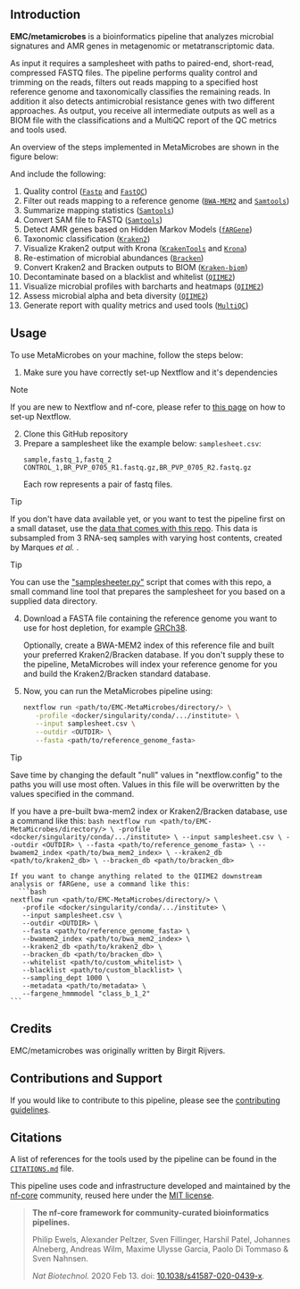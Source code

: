 ## Introduction

**EMC/metamicrobes** is a bioinformatics pipeline that analyzes microbial signatures and AMR genes in metagenomic or metatranscriptomic data. 

As input it requires a samplesheet with paths to paired-end, short-read, compressed FASTQ files. The pipeline performs quality control and trimming on the reads, filters out reads mapping to a specified host reference genome and taxonomically classifies the remaining reads. In addition it also detects antimicrobial resistance genes with two different approaches. As output, you receive all intermediate outputs as well as a BIOM file with the classifications and a MultiQC report of the QC metrics and tools used.

An overview of the steps implemented in MetaMicrobes are shown in the figure below:

<!-- TODO nf-core: Include a figure that guides the user through the major workflow steps. Many nf-core
     workflows use the "tube map" design for that. See https://nf-co.re/docs/contributing/design_guidelines#examples for examples.   -->
<!-- TODO nf-core: Fill in short bullet-pointed list of the default steps in the pipeline -->

And include the following:

1. Quality control ([`Fastp`](https://github.com/OpenGene/fastp) and [`FastQC`](https://github.com/s-andrews/FastQC))
2. Filter out reads mapping to a reference genome ([`BWA-MEM2`](https://github.com/bwa-mem2/bwa-mem2) and [`Samtools`](https://www.htslib.org/doc/samtools-view.html))
3. Summarize mapping statistics ([`Samtools`](https://www.htslib.org/doc/samtools-flagstat.html))
4. Convert SAM file to FASTQ ([`Samtools`](https://www.htslib.org/doc/samtools-fasta.html))
5. Detect AMR genes based on Hidden Markov Models ([`fARGene`](https://github.com/fannyhb/fargene))
6. Taxonomic classification ([`Kraken2`](https://github.com/DerrickWood/kraken2))
7. Visualize Kraken2 output with Krona ([`KrakenTools`](https://github.com/jenniferlu717/KrakenTools) and [`Krona`](https://github.com/marbl/Krona))
8. Re-estimation of microbial abundances ([`Bracken`](https://github.com/jenniferlu717/Bracken))
9. Convert Kraken2 and Bracken outputs to BIOM ([`Kraken-biom`](https://github.com/smdabdoub/kraken-biom))
10. Decontaminate based on a blacklist and whitelist ([`QIIME2`](https://qiime2.org/))
11. Visualize microbial profiles with barcharts and heatmaps ([`QIIME2`](https://qiime2.org/))
12. Assess microbial alpha and beta diversity ([`QIIME2`](https://qiime2.org/))
13. Generate report with quality metrics and used tools ([`MultiQC`](https://github.com/MultiQC/MultiQC))

## Usage
To use MetaMicrobes on your machine, follow the steps below:
1. Make sure you have correctly set-up Nextflow and it's dependencies
> [!NOTE]
> If you are new to Nextflow and nf-core, please refer to [this page](https://nf-co.re/docs/usage/installation) on how to set-up Nextflow. 

2. Clone this GitHub repository
3. Prepare a samplesheet like the example below:
    `samplesheet.csv`:
    ```csv
    sample,fastq_1,fastq_2
    CONTROL_1,BR_PVP_0705_R1.fastq.gz,BR_PVP_0705_R2.fastq.gz
    ```
    Each row represents a pair of fastq files.
> [!TIP]
> If you don't have data available yet, or you want to test the pipeline first on a small dataset, use the [data that comes with this repo](https://github.com/BirgitRijvers/EMC-MetaMicrobes/tree/master/testdata). This data is subsampled from 3 RNA-seq samples with varying host contents, created by Marques *et al.* .

> [!TIP]
> You can use the ["samplesheeter.py"](https://github.com/BirgitRijvers/EMC-MetaMicrobes/blob/master/samplesheeter.py) script that comes with this repo, a small command line tool that prepares the samplesheet for you based on a supplied data directory.

   <!-- TODO nf-core: Add documentation about samplesheeter and testdata -->
4. Download a FASTA file containing the reference genome you want to use for host depletion, for example [GRCh38](https://www.ncbi.nlm.nih.gov/datasets/genome/GCF_000001405.26/). 

   Optionally, create a BWA-MEM2 index of this reference file and built your preferred Kraken2/Bracken database. If you don't supply these to the pipeline, MetaMicrobes will index your reference genome for you and build the Kraken2/Bracken standard database. 

4. Now, you can run the MetaMicrobes pipeline using:
     <!-- TODO nf-core: Describe the minimum required steps to execute the pipeline, e.g. how to prepare samplesheets.
     Explain what rows and columns represent -->
   
    ```bash
    nextflow run <path/to/EMC-MetaMicrobes/directory/> \
       -profile <docker/singularity/conda/.../institute> \
       --input samplesheet.csv \
       --outdir <OUTDIR> \
       --fasta <path/to/reference_genome_fasta>
    ```
> [!TIP]
> Save time by changing the default "null" values in "nextflow.config" to the paths you will use most often. Values in this file will be overwritten by the values specified in the command.

   If you have a pre-built bwa-mem2 index or Kraken2/Bracken database, use a command like this:
    ```bash
    nextflow run <path/to/EMC-MetaMicrobes/directory/> \
       -profile <docker/singularity/conda/.../institute> \
       --input samplesheet.csv \
       --outdir <OUTDIR> \
       --fasta <path/to/reference_genome_fasta> \
       --bwamem2_index <path/to/bwa_mem2_index> \
       --kraken2_db <path/to/kraken2_db> \
       --bracken_db <path/to/bracken_db>
    ```  

    If you want to change anything related to the QIIME2 downstream analysis or fARGene, use a command like this:
      ```bash
    nextflow run <path/to/EMC-MetaMicrobes/directory/> \
       -profile <docker/singularity/conda/.../institute> \
       --input samplesheet.csv \
       --outdir <OUTDIR> \
       --fasta <path/to/reference_genome_fasta> \
       --bwamem2_index <path/to/bwa_mem2_index> \
       --kraken2_db <path/to/kraken2_db> \
       --bracken_db <path/to/bracken_db> \
       --whitelist <path/to/custom_whitelist> \
       --blacklist <path/to/custom_blacklist> \
       --sampling_dept 1000 \
       --metadata <path/to/metadata> \
       --fargene_hmmmodel "class_b_1_2"
    ```  

<!-- > [!WARNING]
> Please provide pipeline parameters via the CLI or Nextflow `-params-file` option. Custom config files including those provided by the `-c` Nextflow option can be used to provide any configuration _**except for parameters**_;
> see [docs](https://nf-co.re/usage/configuration#custom-configuration-files). -->

## Credits

EMC/metamicrobes was originally written by Birgit Rijvers.
<!-- TODO nf-core: If applicable, make list of people who have also contributed -->

## Contributions and Support

If you would like to contribute to this pipeline, please see the [contributing guidelines](.github/CONTRIBUTING.md).

## Citations
<!-- TODO nf-core: Add citation for pipeline after first release. Uncomment lines below and update Zenodo doi and badge at the top of this file. -->
<!-- If you use EMC/metamicrobes for your analysis, please cite it using the following doi: [10.5281/zenodo.XXXXXX](https://doi.org/10.5281/zenodo.XXXXXX) -->

<!-- TODO nf-core: Add bibliography of tools and data used in your pipeline -->

A list of references for the tools used by the pipeline can be found in the [`CITATIONS.md`](CITATIONS.md) file.

This pipeline uses code and infrastructure developed and maintained by the [nf-core](https://nf-co.re) community, reused here under the [MIT license](https://github.com/nf-core/tools/blob/master/LICENSE).

> **The nf-core framework for community-curated bioinformatics pipelines.**
>
> Philip Ewels, Alexander Peltzer, Sven Fillinger, Harshil Patel, Johannes Alneberg, Andreas Wilm, Maxime Ulysse Garcia, Paolo Di Tommaso & Sven Nahnsen.
>
> _Nat Biotechnol._ 2020 Feb 13. doi: [10.1038/s41587-020-0439-x](https://dx.doi.org/10.1038/s41587-020-0439-x).

